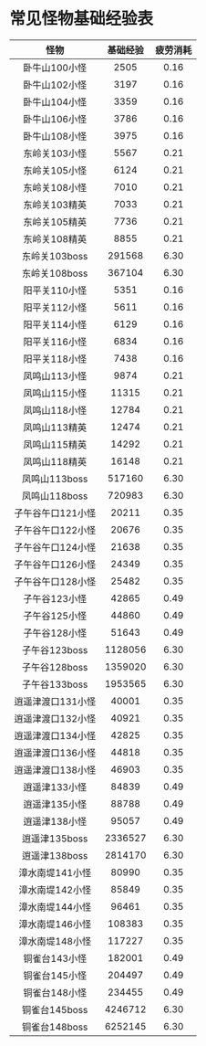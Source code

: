 # 常见怪物基础经验表

| 怪物 | 基础经验 | 疲劳消耗 |
| :----: | :----: | :----: |
| 卧牛山100小怪 | 2505 | 0.16 |
| 卧牛山102小怪 | 3197 | 0.16 |
| 卧牛山104小怪 | 3359 | 0.16 |
| 卧牛山106小怪 | 3786 | 0.16 |
| 卧牛山108小怪 | 3975 | 0.16 |
| 东岭关103小怪 | 5567 | 0.21 |
| 东岭关105小怪 | 6124 | 0.21 |
| 东岭关108小怪 | 7010 | 0.21 |
| 东岭关103精英 | 7033 | 0.21 |
| 东岭关105精英 | 7736 | 0.21 |
| 东岭关108精英 | 8855 | 0.21 |
| 东岭关103boss | 291568 | 6.30 |
| 东岭关108boss | 367104 | 6.30 |
| 阳平关110小怪 | 5351 | 0.16 |
| 阳平关112小怪 | 5611 | 0.16 |
| 阳平关114小怪 | 6129 | 0.16 |
| 阳平关116小怪 | 6834 | 0.16 |
| 阳平关118小怪 | 7438 | 0.16 |
| 凤鸣山113小怪 | 9874 | 0.21 |
| 凤鸣山115小怪 | 11315 | 0.21 |
| 凤鸣山118小怪 | 12784 | 0.21 |
| 凤鸣山113精英 | 12474 | 0.21 |
| 凤鸣山115精英 | 14292 | 0.21 |
| 凤鸣山118精英 | 16148 | 0.21 |
| 凤鸣山113boss | 517160 | 6.30 |
| 凤鸣山118boss | 720983 | 6.30 |
| 子午谷午口121小怪 | 20211 | 0.35 |
| 子午谷午口122小怪 | 20676 | 0.35 |
| 子午谷午口124小怪 | 21638 | 0.35 |
| 子午谷午口126小怪 | 24349 | 0.35 |
| 子午谷午口128小怪 | 25482 | 0.35 |
| 子午谷123小怪 | 42865 | 0.49 |
| 子午谷125小怪 | 44860 | 0.49 |
| 子午谷128小怪 | 51643 | 0.49 |
| 子午谷123boss | 1128056 | 6.30 |
| 子午谷128boss | 1359020 | 6.30 |
| 子午谷133boss | 1953565 | 6.30 |
| 逍遥津渡口131小怪 | 40001 | 0.35 |
| 逍遥津渡口132小怪 | 40921 | 0.35 |
| 逍遥津渡口134小怪 | 42825 | 0.35 |
| 逍遥津渡口136小怪 | 44818 | 0.35 |
| 逍遥津渡口138小怪 | 46903 | 0.35 |
| 逍遥津133小怪 | 84839 | 0.49 |
| 逍遥津135小怪 | 88788 | 0.49 |
| 逍遥津138小怪 | 95057 | 0.49 |
| 逍遥津135boss | 2336527 | 6.30 |
| 逍遥津138boss | 2814170 | 6.30 |
| 漳水南堤141小怪 | 80990 | 0.35 |
| 漳水南堤142小怪 | 85849 | 0.35 |
| 漳水南堤144小怪 | 96461 | 0.35 |
| 漳水南堤146小怪 | 108383 | 0.35 |
| 漳水南堤148小怪 | 117227 | 0.35 |
| 铜雀台143小怪 | 182001 | 0.49 |
| 铜雀台145小怪 | 204497 | 0.49 |
| 铜雀台148小怪 | 234455 | 0.49 |
| 铜雀台145boss | 4246712 | 6.30 |
| 铜雀台148boss | 6252145 | 6.30 |
